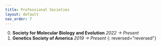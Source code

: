 ```yaml
---
title: Professional Societies
layout: default
nav_order: 7
---
```


0. __Society for Molecular Biology and Evolution__ _2022 &rarr; Present_
0. __Genetics Society of America__ _2019 &rarr; Present_
{: reversed="reversed"}



